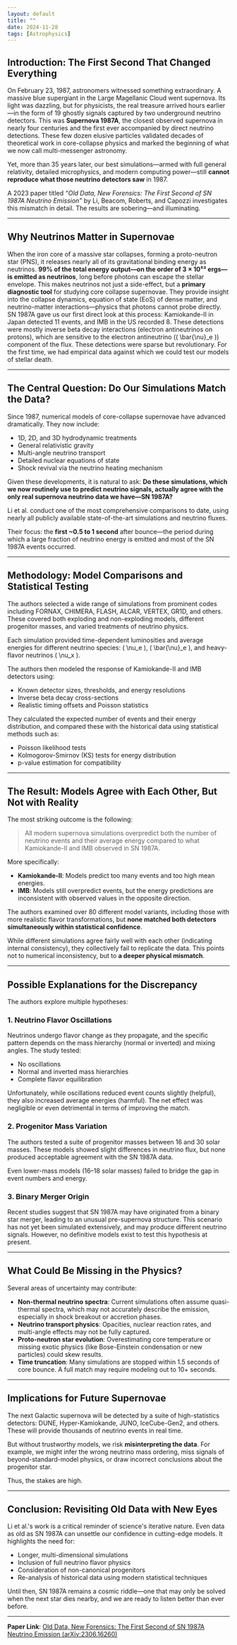 ```yaml
---
layout: default
title: ""
date: 2024-11-28
tags: [Astrophysics]
---
```


## Introduction: The First Second That Changed Everything

On February 23, 1987, astronomers witnessed something extraordinary. A massive blue supergiant in the Large Magellanic Cloud went supernova. Its light was dazzling, but for physicists, the real treasure arrived 
hours earlier—in the form of 19 ghostly signals captured by two underground neutrino detectors. This was **Supernova 1987A**, the closest observed supernova in nearly four centuries and the first ever accompanied
by direct neutrino detections. These few dozen elusive particles validated decades of theoretical work in core-collapse physics and marked the beginning of what we now call multi-messenger astronomy.

Yet, more than 35 years later, our best simulations—armed with full general relativity, detailed microphysics, and modern computing power—still **cannot reproduce what those neutrino detectors saw** in 1987.

<!--more-->

A 2023 paper titled *“Old Data, New Forensics: The First Second of SN 1987A Neutrino Emission”* by Li, Beacom, Roberts, and Capozzi investigates this mismatch in detail. The results are sobering—and illuminating.

---

## Why Neutrinos Matter in Supernovae

When the iron core of a massive star collapses, forming a proto-neutron star (PNS), it releases nearly all of its gravitational binding energy as neutrinos. **99% of the total energy output—on the order
of 3 × 10⁵³ ergs—is emitted as neutrinos**, long before photons can escape the stellar envelope. This makes neutrinos not just a side-effect, but a **primary diagnostic tool** for studying core collapse 
supernovae. They provide insight into the collapse dynamics, equation of state (EoS) of dense matter, and neutrino-matter interactions—physics that photons cannot probe directly. SN 1987A gave us our first 
direct look at this process: Kamiokande-II in Japan detected 11 events, and IMB in the US recorded 8. These detections were mostly inverse beta decay interactions (electron antineutrinos on protons), which are 
sensitive to the electron antineutrino (\( \bar{\nu}_e \)) component of the flux. These detections were sparse but revolutionary. For the first time, we had empirical data against which we could test our models 
of stellar death.

---

## The Central Question: Do Our Simulations Match the Data?

Since 1987, numerical models of core-collapse supernovae have advanced dramatically. They now include:
- 1D, 2D, and 3D hydrodynamic treatments
- General relativistic gravity
- Multi-angle neutrino transport
- Detailed nuclear equations of state
- Shock revival via the neutrino heating mechanism

Given these developments, it is natural to ask: **Do these simulations, which we now routinely use to predict neutrino signals, actually agree with the only real supernova neutrino data we have—SN 1987A?**

Li et al. conduct one of the most comprehensive comparisons to date, using nearly all publicly available state-of-the-art simulations and neutrino fluxes.

Their focus: the **first ~0.5 to 1 second** after bounce—the period during which a large fraction of neutrino energy is emitted and most of the SN 1987A events occurred.

---

## Methodology: Model Comparisons and Statistical Testing

The authors selected a wide range of simulations from prominent codes including FORNAX, CHIMERA, FLASH, ALCAR, VERTEX, GR1D, and others. These covered both exploding and non-exploding models, different 
progenitor masses, and varied treatments of neutrino physics.

Each simulation provided time-dependent luminosities and average energies for different neutrino species: \( \nu_e \), \( \bar{\nu}_e \), and heavy-flavor neutrinos \( \nu_x \).

The authors then modeled the response of Kamiokande-II and IMB detectors using:
- Known detector sizes, thresholds, and energy resolutions
- Inverse beta decay cross-sections
- Realistic timing offsets and Poisson statistics

They calculated the expected number of events and their energy distribution, and compared these with the historical data using statistical methods such as:
- Poisson likelihood tests
- Kolmogorov-Smirnov (KS) tests for energy distribution
- p-value estimation for compatibility

---

## The Result: Models Agree with Each Other, But Not with Reality

The most striking outcome is the following:

> All modern supernova simulations overpredict both the number of neutrino events and their average energy compared to what Kamiokande-II and IMB observed in SN 1987A.

More specifically:
- **Kamiokande-II**: Models predict too many events and too high mean energies.
- **IMB**: Models still overpredict events, but the energy predictions are inconsistent with observed values in the opposite direction.

The authors examined over 80 different model variants, including those with more realistic flavor transformations, but **none matched both detectors simultaneously within statistical confidence**.

While different simulations agree fairly well with each other (indicating internal consistency), they collectively fail to replicate the data. This points not to numerical inconsistency, 
but to **a deeper physical mismatch**.

---

## Possible Explanations for the Discrepancy

The authors explore multiple hypotheses:

### 1. Neutrino Flavor Oscillations
Neutrinos undergo flavor change as they propagate, and the specific pattern depends on the mass hierarchy (normal or inverted) and mixing angles. The study tested:
- No oscillations
- Normal and inverted mass hierarchies
- Complete flavor equilibration

Unfortunately, while oscillations reduced event counts slightly (helpful), they also increased average energies (harmful). The net effect was negligible or even detrimental in terms of improving the match.

### 2. Progenitor Mass Variation
The authors tested a suite of progenitor masses between 16 and 30 solar masses. These models showed slight differences in neutrino flux, but none produced acceptable agreement with the SN 1987A data.

Even lower-mass models (16–18 solar masses) failed to bridge the gap in event numbers and energy.

### 3. Binary Merger Origin
Recent studies suggest that SN 1987A may have originated from a binary star merger, leading to an unusual pre-supernova structure. This scenario has not yet been simulated extensively, and may produce different 
neutrino signals. However, no definitive models exist to test this hypothesis at present.

---

## What Could Be Missing in the Physics?

Several areas of uncertainty may contribute:
- **Non-thermal neutrino spectra**: Current simulations often assume quasi-thermal spectra, which may not accurately describe the emission, especially in shock breakout or accretion phases.
- **Neutrino transport physics**: Opacities, nuclear reaction rates, and multi-angle effects may not be fully captured.
- **Proto-neutron star evolution**: Overestimating core temperature or missing exotic physics (like Bose-Einstein condensation or new particles) could skew results.
- **Time truncation**: Many simulations are stopped within 1.5 seconds of core bounce. A full match may require modeling out to 10+ seconds.

---

## Implications for Future Supernovae

The next Galactic supernova will be detected by a suite of high-statistics detectors: DUNE, Hyper-Kamiokande, JUNO, IceCube-Gen2, and others. These will provide thousands of neutrino events in real time.

But without trustworthy models, we risk **misinterpreting the data**. For example, we might infer the wrong neutrino mass ordering, miss signals of beyond-standard-model physics, or draw incorrect 
conclusions about the progenitor star.

Thus, the stakes are high.

---

## Conclusion: Revisiting Old Data with New Eyes

Li et al.'s work is a critical reminder of science's iterative nature. Even data as old as SN 1987A can unsettle our confidence in cutting-edge models. It highlights the need for:
- Longer, multi-dimensional simulations
- Inclusion of full neutrino flavor physics
- Consideration of non-canonical progenitors
- Re-analysis of historical data using modern statistical techniques

Until then, SN 1987A remains a cosmic riddle—one that may only be solved when the next star dies nearby, and we are ready to listen better than ever before.

---

**Paper Link**: [Old Data, New Forensics: The First Second of SN 1987A Neutrino Emission (arXiv:2306.16260)](https://arxiv.org/abs/2306.16260)
